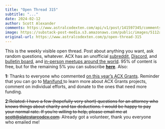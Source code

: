 ```yaml
---
title: "Open Thread 315"
subtitle: "..."
date: 2024-02-12
author: Scott Alexander
comments: https://www.astralcodexten.com/api/v1/post/141597345/comments?&all_comments=true
image: https://substack-post-media.s3.amazonaws.com/public/images/5112a672-1859-4c9a-bb3f-37f9a5eb5ca1_255x255.webp
original-url: https://www.astralcodexten.com/p/open-thread-315
---
```

This is the weekly visible open thread. Post about anything you want, ask random questions, whatever. ACX has an unofficial [subreddit](https://www.reddit.com/r/slatestarcodex/), [Discord](https://discord.gg/RTKtdut), and [bulletin board](https://www.datasecretslox.com/index.php), and [in-person meetups around the world](https://www.lesswrong.com/community?filters%5B0%5D=SSC). 95% of content is free, but for the remaining 5% you can subscribe **[here](https://astralcodexten.substack.com/subscribe?)**. Also:

**1:** Thanks to everyone who commented [on this year’s ACX Grants](/p/acx-grants-results-2024). Reminder that you can go to [Manifund ](https://manifund.com/causes/acx-grants-2024)to learn more about ACX Grants projects, comment on individual efforts, and donate to the ones that need more funding.

**2:**~~Related: I have a few (hopefully very short) questions for an attorney who knows things about charity and tax deductions. I would be happy to pay your normal rate. If you’re willing to help, please email me at scott@slatestarcodex.com.~~ Already got a volunteer, thank you everyone who emailed me!
